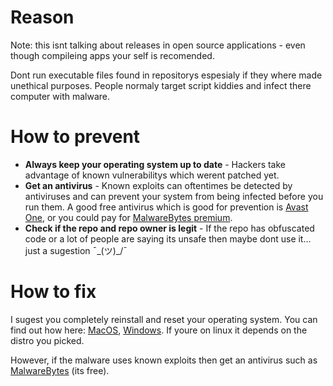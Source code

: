 # Reason
Note: this isnt talking about releases in open source applications - even though compileing apps your self is recomended.

Dont run executable files found in repositorys espesialy if they where made unethical purposes. People normaly target script kiddies and infect there computer with malware.

# How to prevent
- **Always keep your operating system up to date** - Hackers take advantage of known vulnerabilitys which werent patched yet.
- **Get an antivirus** - Known exploits can oftentimes be detected by antiviruses and can prevent your system from being infected before you run them. A good free antivirus which is good for prevention is [Avast One](https://www.avast.com/en-us/avast-one), or you could pay for [MalwareBytes premium](https://www.malwarebytes.com/premium).
- **Check if the repo and repo owner is legit** - If the repo has obfuscated code or a lot of people are saying its unsafe then maybe dont use it... just a sugestion ¯\_(ツ)_/¯

# How to fix
I sugest you completely reinstall and reset your operating system. You can find out how here: [MacOS](https://support.apple.com/guide/mac-help/erase-and-reinstall-macos-mh27903/mac), [Windows](https://support.microsoft.com/en-us/windows/reinstall-windows-d8369486-3e33-7d9c-dccc-859e2b022fc7). If youre on linux it depends on the distro you picked.

However, if the malware uses known exploits then get an antivirus such as [MalwareBytes](https://www.malwarebytes.com/) (its free).
